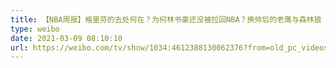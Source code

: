 ```yaml
---
title: 【NBA周报】格里芬的去处何在？为何林书豪还没被拉回NBA？换帅后的老鹰与森林狼
type: weibo
date: 2021-03-09 08:10:10
url: https://weibo.com/tv/show/1034:4612388130062376?from=old_pc_videoshow
---
```


<!-- more -->